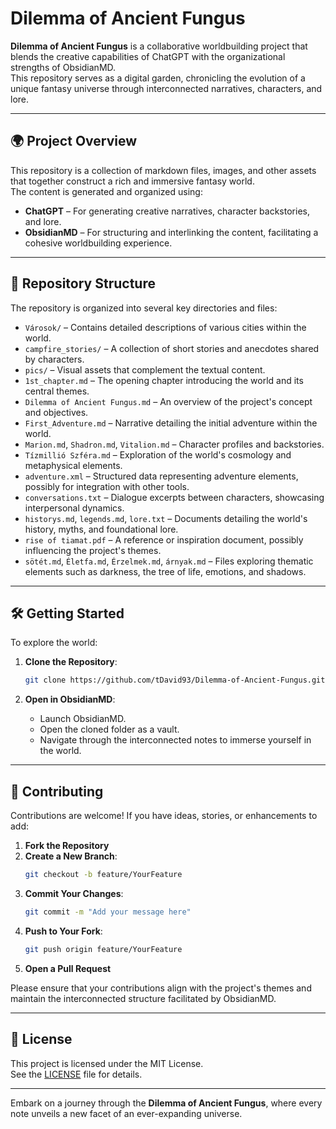 # Dilemma of Ancient Fungus

**Dilemma of Ancient Fungus** is a collaborative worldbuilding project that blends the creative capabilities of ChatGPT with the organizational strengths of ObsidianMD.  
This repository serves as a digital garden, chronicling the evolution of a unique fantasy universe through interconnected narratives, characters, and lore.

---

## 🌍 Project Overview

This repository is a collection of markdown files, images, and other assets that together construct a rich and immersive fantasy world.  
The content is generated and organized using:

- **ChatGPT** – For generating creative narratives, character backstories, and lore.
- **ObsidianMD** – For structuring and interlinking the content, facilitating a cohesive worldbuilding experience.

---

## 📁 Repository Structure

The repository is organized into several key directories and files:

- `Városok/` – Contains detailed descriptions of various cities within the world.
- `campfire_stories/` – A collection of short stories and anecdotes shared by characters.
- `pics/` – Visual assets that complement the textual content.
- `1st_chapter.md` – The opening chapter introducing the world and its central themes.
- `Dilemma of Ancient Fungus.md` – An overview of the project's concept and objectives.
- `First_Adventure.md` – Narrative detailing the initial adventure within the world.
- `Marion.md`, `Shadron.md`, `Vitalion.md` – Character profiles and backstories.
- `Tízmillió Szféra.md` – Exploration of the world's cosmology and metaphysical elements.
- `adventure.xml` – Structured data representing adventure elements, possibly for integration with other tools.
- `conversations.txt` – Dialogue excerpts between characters, showcasing interpersonal dynamics.
- `historys.md`, `legends.md`, `lore.txt` – Documents detailing the world's history, myths, and foundational lore.
- `rise of tiamat.pdf` – A reference or inspiration document, possibly influencing the project's themes.
- `sötét.md`, `Életfa.md`, `Érzelmek.md`, `árnyak.md` – Files exploring thematic elements such as darkness, the tree of life, emotions, and shadows.

---

## 🛠 Getting Started

To explore the world:

1. **Clone the Repository**:
    ```bash
    git clone https://github.com/tDavid93/Dilemma-of-Ancient-Fungus.git
    ```

2. **Open in ObsidianMD**:
    - Launch ObsidianMD.
    - Open the cloned folder as a vault.
    - Navigate through the interconnected notes to immerse yourself in the world.

---

## 🤝 Contributing

Contributions are welcome! If you have ideas, stories, or enhancements to add:

1. **Fork the Repository**
2. **Create a New Branch**:
    ```bash
    git checkout -b feature/YourFeature
    ```
3. **Commit Your Changes**:
    ```bash
    git commit -m "Add your message here"
    ```
4. **Push to Your Fork**:
    ```bash
    git push origin feature/YourFeature
    ```
5. **Open a Pull Request**

Please ensure that your contributions align with the project's themes and maintain the interconnected structure facilitated by ObsidianMD.

---

## 📜 License

This project is licensed under the MIT License.  
See the [LICENSE](LICENSE) file for details.

---

Embark on a journey through the **Dilemma of Ancient Fungus**, where every note unveils a new facet of an ever-expanding universe.
